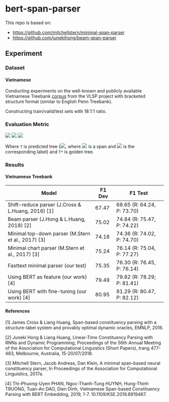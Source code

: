 # bert-span-parser

This repo is based on:

- https://github.com/mitchellstern/minimal-span-parser
- https://github.com/junekihong/beam-span-parser


## Experiment

### Dataset

#### Vietnamese
Conducting experiments on the well-known and publicly available Vietnamese Treebank [corpus](https://link.springer.com/article/10.1007/s10579-015-9308-5?shared-article-renderer) from the VLSP project with bracketed structure format (similar to English Penn Treebank).

Constructing train/valid/test sets with 18:1:1 ratio.

### Evaluation Metric

<img src="https://render.githubusercontent.com/render/math?math=Precision = \frac{|T \cap T^*|}{|T|}">

<img src="https://render.githubusercontent.com/render/math?math=Recall = \frac{|T \cap T^*|}{|T^*|}">

<img src="https://render.githubusercontent.com/render/math?math=F1 = \frac{2 \times Precision \times Recall}{Precision\ %2B\ Recall}">

Where `T` is predicted tree (<img src="https://render.githubusercontent.com/render/math?math=T := ((i_t, j_t), l_t): 0 \leq t \leq |T|">, where <img src="https://render.githubusercontent.com/render/math?math=(i_t, j_t)"> is a span and <img src="https://render.githubusercontent.com/render/math?math=l_t"> is the corresponding label)  and `T*` is golden tree.

### Results

#### Vietnamese Treebank

| Model                       | F1 Dev | F1 Test                    |
|-----------------------------|--------|----------------------------|
| Shift-reduce parser (J.Cross & L.Huang, 2016) [1]| 67.47 | 68.65 (R: 64.24, P: 73.70) |
| Beam parser (J.Hong & L.Huang, 2018) [2]| 75.02 | 74.84 (R: 75.47, P: 74.22) |
| Minimal top-down parser (M.Stern et al., 2017) [3]| 74.18 | 74.36 (R: 74.02, P: 74.70) |
| Minimal chart parser (M.Stern et al., 2017) [3]| 75.24 | 76.14 (R: 75.04, P: 77.27) |
| Fasttext minimal parser (our test) | 75.35 | 76.30 (R: 76.45, P: 76.14) |
| Using BERT as feature (our work)  [4]     | 79.49  | 79.82 (R: 78.29; P: 81.41) |
| Using BERT with fine-tuning (our work) [4]| 80.95  | 81.29 (R: 80.47, P: 82.12) |

#### References
[1] James Cross & Liang Huang, Span-based constituency parsing with a structure-label system and provably optimal dynamic oracles, EMNLP, 2016.

[2] Juneki Hong & Liang Huang, Linear-Time Constituency Parsing with RNNs and Dynamic Programming, Proceedings of the 56th Annual Meeting of the Association for Computational Linguistics (Short Papers), trang 477-483, Melbourne, Australia, 15-20/07/2018.

[3] Mitchell Stern, Jacob Andreas, Dan Klein, A minimal span-based neural constituency parser, In Proceedings of the Association for Computational Linguistics, 2017a.

[4] Thi-Phuong-Uyen PHAN, Ngoc-Thanh-Tung HUYNH, Hung-Thinh TRUONG, Tuan-An DAO, Dien Dinh, Vietnamese Span-based Constituency Parsing with BERT Embedding, 2019, 1-7. 10.1109/KSE.2019.8919467. 
